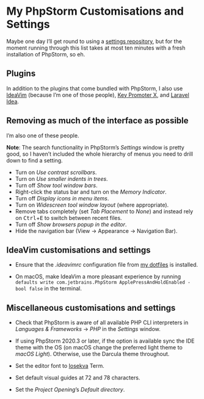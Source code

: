 <!---
  # This file is distributed under the Creative Commons Attribution 4.0
  # International License. To view a copy of this license, please visit
  # <http://creativecommons.org/licenses/by/4.0/>.

  collections:
    - 'jetbrains-ides'
    - 'notes'
  twigTemplate: .templates/base-note.html.twig
--->

My PhpStorm Customisations and Settings
=======================================

Maybe one day I’ll get round to using a [settings repository][], but for
the moment running through this list takes at most ten minutes with a
fresh installation of PhpStorm, so eh.

  [settings repository]: <https://www.jetbrains.com/help/phpstorm/settings-tools-settings-repository.html>


## Plugins

In addition to the plugins that come bundled with PhpStorm, I also use
[IdeaVim][] (because I’m one of those people), [Key Promoter X][], and
[Laravel Idea][].

  [IdeaVim]: <https://github.com/JetBrains/ideavim>
  [Key Promoter X]: <https://plugins.jetbrains.com/plugin/9792-key-promoter-x>
  [Laravel Idea]: <https://plugins.jetbrains.com/plugin/13441-laravel-idea>


## Removing as much of the interface as possible

I’m also one of these people.

**Note**: The search functionality in PhpStorm’s *Settings* window is
pretty good, so I haven’t included the whole hierarchy of menus you need
to drill down to find a setting.

- Turn on *Use contrast scrollbars*.
- Turn on *Use smaller indents in trees*.
- Turn off *Show tool window bars*.
- Right-click the status bar and turn on the *Memory Indicator*.
- Turn off *Display icons in menu items*.
- Turn on *Widescreen tool window layout* (where appropriate).
- Remove tabs completely (set *Tab Placement* to *None*) and instead
  rely on <kbd>Ctrl</kbd>+<kbd>E</kbd> to switch between recent files.
- Turn off *Show browsers popup in the editor*.
- Hide the navigation bar (<span class="os-menu-item">View</span> →
  <span class="os-menu-item">Appearance</span> → <span
  class="os-menu-item">Navigation Bar</span>).


## IdeaVim customisations and settings

- Ensure that the *.ideavimrc* configuration file from [my dotfiles][]
  is installed.
- On macOS, make IdeaVim a more pleasant experience by running
  `defaults write com.jetbrains.PhpStorm ApplePressAndHoldEnabled -bool false`
  in the terminal.

  [my dotfiles]: <https://www.robotinaponcho.net/git/#toolbox>


## Miscellaneous customisations and settings

- Check that PhpStorm is aware of all available PHP CLI interpreters in
  *Languages & Frameworks* → *PHP* in the *Settings* window.
- If using PhpStorm 2020.3 or later, if the option is available sync the
  IDE theme with the OS (on macOS change the preferred light theme to
  *macOS Light*). Otherwise, use the Darcula theme throughout.
- Set the editor font to [Iosekva][] Term.
- Set default visual guides at 72 and 78 characters.
- Set the *Project Opening*’s *Default directory*.

  [Iosekva]: <https://typeof.net/Iosevka/>
